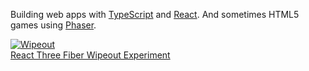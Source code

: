Building web apps with [TypeScript](https://www.typescriptlang.org/) and [React](https://react.dev/). And sometimes HTML5 games using [Phaser](https://phaser.io/).

[![Wipeout](https://github.com/sebsowter/sebsowter/assets/7384630/a5c075e9-68df-41e4-89c8-e791a7ed0271)](https://sebsowter.github.io/wipeout/)  
[React Three Fiber Wipeout Experiment](https://sebsowter.github.io/wipeout/)
